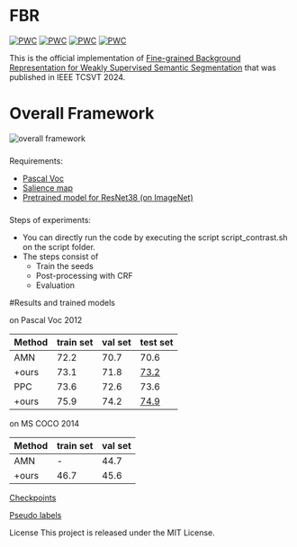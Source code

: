 # FBR
[![PWC](https://img.shields.io/endpoint.svg?url=https://paperswithcode.com/badge/fine-grained-background-representation-for/weakly-supervised-semantic-segmentation-on-14)](https://paperswithcode.com/sota/weakly-supervised-semantic-segmentation-on-14?p=fine-grained-background-representation-for)
[![PWC](https://img.shields.io/endpoint.svg?url=https://paperswithcode.com/badge/fine-grained-background-representation-for/weakly-supervised-semantic-segmentation-on-1)](https://paperswithcode.com/sota/weakly-supervised-semantic-segmentation-on-1?p=fine-grained-background-representation-for)
[![PWC](https://img.shields.io/endpoint.svg?url=https://paperswithcode.com/badge/fine-grained-background-representation-for/weakly-supervised-semantic-segmentation-on-4)](https://paperswithcode.com/sota/weakly-supervised-semantic-segmentation-on-4?p=fine-grained-background-representation-for)
[![PWC](https://img.shields.io/endpoint.svg?url=https://paperswithcode.com/badge/fine-grained-background-representation-for/weakly-supervised-semantic-segmentation-on)](https://paperswithcode.com/sota/weakly-supervised-semantic-segmentation-on?p=fine-grained-background-representation-for)


This is the official implementation of [Fine-grained Background Representation for Weakly Supervised Semantic Segmentation](https://sgvr.kaist.ac.kr/~xuyin/FBR/) that was published in IEEE TCSVT 2024.
# Overall Framework
![overall framework](https://github.com/YininKorea/FBR/blob/4802ab1ee66f683d98deef9bb635c39b1988e621/architecture.PNG)
>
###

Requirements:
* [Pascal Voc](http://host.robots.ox.ac.uk/pascal/VOC/voc2012/)
* [Salience map](https://drive.google.com/file/d/19AjSmgdMlIZH4FXVZ5zjlUZcoZZCkwrI/view)
* [Pretrained model for ResNet38 (on ImageNet)](https://drive.google.com/file/d/1LzMIhXGjdiml0KbgTUH2xglSQelqpx0H/view?usp=drive_link)
###

Steps of experiments:
* You can directly run the code by executing the script script_contrast.sh on the script folder.
*  The steps consist of 
   *  Train the seeds
   * Post-processing with CRF
   * Evaluation
   

#Results and trained models 

on Pascal Voc 2012

|Method|train set|val set|test set|
| ---- | ----    |  ---- |  ----  |
|AMN|72.2|70.7|70.6|
|+ours|73.1|71.8|[73.2](http://host.robots.ox.ac.uk:8080/anonymous/30LARO.html)|
|PPC|73.6|72.6|73.6|
|+ours|75.9|74.2|[74.9](http://host.robots.ox.ac.uk:8080/anonymous/BHSCOK.html)|

on MS COCO 2014

|Method|train set|val set|
| ---- | ----    |  ---- |
|AMN|-|44.7|
|+ours|46.7|45.6|


[Checkpoints](https://drive.google.com/file/d/1CKkKk72nowWnsVYFPxt9kNk50k3eWVu2/view?usp=sharing)

[Pseudo labels](https://drive.google.com/file/d/1ZFowMQkvFBWQyPnlQC3WtPZr6ykFFLqb/view?usp=sharing)


License
This project is released under the MIT License.
